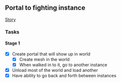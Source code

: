 ## Portal to fighting instance

[Story](./project.md#portal-to-fighting-instance)

### Tasks

#### Stage 1

- [x] Create portal that will show up in world
  - [x] Create mesh in the world
  - [x] When walked in to it, go to another instance
- [x] Unload most of the world and load another
- [x] Have ability to go back and forth between instances